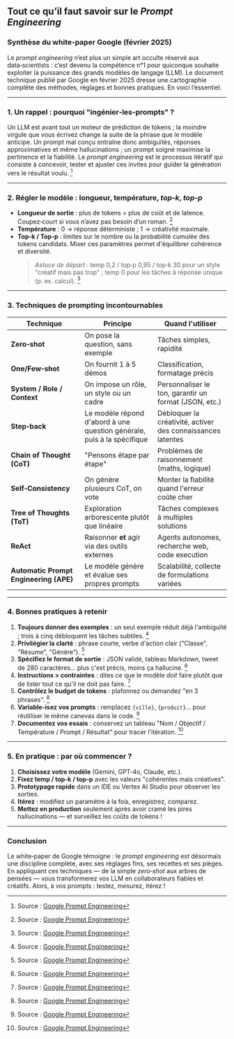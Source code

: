 ## Tout ce qu’il faut savoir sur le *Prompt Engineering*  
### Synthèse du white‑paper Google (février 2025)

Le *prompt engineering* n’est plus un simple art occulte réservé aux data‑scientists : c’est devenu la compétence n°1 pour quiconque souhaite exploiter la puissance des grands modèles de langage (LLM). Le document technique publié par Google en février 2025 dresse une cartographie complète des méthodes, réglages et bonnes pratiques. En voici l’essentiel.

---

### 1. Un rappel : pourquoi "ingénier‑les‑prompts" ?

Un LLM est avant tout un moteur de prédiction de tokens ; la moindre virgule que vous écrivez change la suite de la phrase que le modèle anticipe. Un prompt mal conçu entraîne donc ambiguïtés, réponses approximatives et même hallucinations ; un prompt soigné maximise la pertinence et la fiabilité. Le *prompt engineering* est le processus itératif qui consiste à concevoir, tester et ajuster ces invites pour guider la génération vers le résultat voulu. [^1]

---

### 2. Régler le modèle : longueur, température, *top‑k*, *top‑p*

- **Longueur de sortie** : plus de tokens = plus de coût et de latence. Coupez‑court si vous n’avez pas besoin d’un roman. [^1]  
- **Température** : 0 → réponse déterministe ; 1 → créativité maximale.  
- **Top‑k / Top‑p** : limites sur le nombre ou la probabilité cumulée des tokens candidats. Mixer ces paramètres permet d'équilibrer cohérence et diversité.  
  > *Astuce de départ* : temp 0,2 / top‑p 0,95 / top‑k 30 pour un style "créatif mais pas trop" ; temp 0 pour les tâches à réponse unique (p. ex. calcul). [^1]

---

### 3. Techniques de prompting incontournables

| Technique | Principe | Quand l'utiliser |
|-----------|----------|------------------|
| **Zero‑shot** | On pose la question, sans exemple | Tâches simples, rapidité | [^1] |
| **One/Few‑shot** | On fournit 1 à 5 démos | Classification, formatage précis | [^1] |
| **System / Role / Context** | On impose un rôle, un style ou un cadre | Personnaliser le ton, garantir un format (JSON, etc.) | [^1] |
| **Step‑back** | Le modèle répond d'abord à une question générale, puis à la spécifique | Débloquer la créativité, activer des connaissances latentes | [^1] |
| **Chain of Thought (CoT)** | "Pensons étape par étape" | Problèmes de raisonnement (maths, logique) | [^1] |
| **Self‑Consistency** | On génère plusieurs CoT, on vote | Monter la fiabilité quand l'erreur coûte cher | [^1] |
| **Tree of Thoughts (ToT)** | Exploration arborescente plutôt que linéaire | Tâches complexes à multiples solutions | [^1] |
| **ReAct** | Raisonner **et** agir via des outils externes | Agents autonomes, recherche web, code execution | [^1] |
| **Automatic Prompt Engineering (APE)** | Le modèle génère et évalue ses propres prompts | Scalabilité, collecte de formulations variées | [^1] |

---

### 4. Bonnes pratiques à retenir

1. **Toujours donner des exemples** : un seul exemple réduit déjà l'ambiguïté ; trois à cinq débloquent les tâches subtiles. [^1]  
2. **Privilégier la clarté** : phrase courte, verbe d'action clair ("Classe", "Résume", "Génère"). [^1]  
3. **Spécifiez le format de sortie** : JSON validé, tableau Markdown, tweet de 280 caractères… plus c'est précis, moins ça hallucine. [^1]  
4. **Instructions > contraintes** : dites ce que le modèle *doit* faire plutôt que de lister tout ce qu'il ne doit pas faire. [^1]  
5. **Contrôlez le budget de tokens** : plafonnez ou demandez "en 3 phrases". [^1]  
6. **Variable‑isez vos prompts** : remplacez `{ville}`, `{produit}`… pour réutiliser le même canevas dans le code. [^1]  
7. **Documentez vos essais** : conservez un tableau "Nom / Objectif / Température / Prompt / Résultat" pour tracer l'itération. [^1]

---

### 5. En pratique : par où commencer ?

1. **Choisissez votre modèle** (Gemini, GPT‑4o, Claude, etc.).  
2. **Fixez temp / top‑k / top‑p** avec les valeurs "cohérentes mais créatives".  
3. **Prototypage rapide** dans un IDE ou Vertex AI Studio pour observer les sorties.  
4. **Itérez** : modifiez un paramètre à la fois, enregistrez, comparez.  
5. **Mettez en production** seulement après avoir cramé les pires hallucinations — et surveillez les coûts de tokens !

---

### Conclusion

Le white‑paper de Google témoigne : le *prompt engineering* est désormais une discipline complète, avec ses réglages fins, ses recettes et ses pièges. En appliquant ces techniques — de la simple *zero‑shot* aux arbres de pensées — vous transformerez vos LLM en collaborateurs fiables et créatifs. Alors, à vos prompts : testez, mesurez, itérez !

[^1]: Source : [Google Prompt Engineering](https://www.gptaiflow.tech/assets/files/2025-01-18-pdf-1-TechAI-Goolge-whitepaper_Prompt%20Engineering_v4-af36dcc7a49bb7269a58b1c9b89a8ae1.pdf)